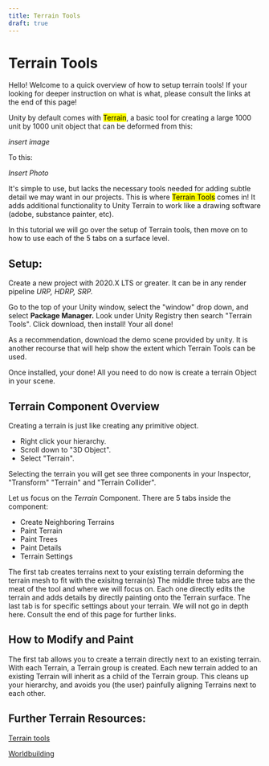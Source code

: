 ```yaml
---
title: Terrain Tools
draft: true
---
```


# Terrain Tools

Hello! Welcome to a quick overview of how to setup terrain tools! If your looking for deeper instruction on what is what, please consult the links at the end of this page!

Unity by default comes with <mark>Terrain</mark>, a basic tool for creating a large 1000 unit by 1000 unit object that can be deformed from this:

*insert image*

To this:

*Insert Photo*

It's simple to use, but lacks the necessary tools needed for adding subtle detail we may want in our projects. This is where <mark>Terrain Tools</mark>  comes in! It adds additional functionality to Unity Terrain to work like a drawing software (adobe, substance painter, etc).

In this tutorial we will go over the setup of Terrain tools, then move on to how to use each of the 5 tabs on a surface level.

## Setup:

Create a new project with 2020.X LTS or greater. It can be in any render pipeline *URP, HDRP, SRP.*

Go to the top of your Unity window, select the "window" drop down, and select **Package Manager.** Look under Unity Registry then search "Terrain Tools". Click download, then install! Your all done!

As a recommendation, download the demo scene provided by unity. It is another recourse that will help show the extent which Terrain Tools can be used.

Once installed, your done! All you need to do now is create a terrain Object in your scene.

## Terrain Component Overview

Creating a terrain is just like creating any primitive object.

- Right click your hierarchy.
- Scroll down to "3D Object".
- Select "Terrain".

Selecting the terrain you will get see three components in your Inspector, "Transform" "Terrain" and "Terrain Collider".

Let us focus on the *Terrain* Component. There are 5 tabs inside the component:

- Create Neighboring Terrains
- Paint Terrain
- Paint Trees
- Paint Details
- Terrain Settings

The first tab creates terrains next to your existing terrain deforming the terrain mesh to fit with the exisitng terrain(s)
The middle three tabs are the meat of the tool and where we will focus on. Each one directly edits the terrain and adds details by directly painting onto the Terrain surface.
The last tab is for specific settings about your terrain. We will not go in depth here. Consult the end of this page for further links.

## How to Modify and Paint





The first tab allows you to create a terrain directly next to an existing terrain. With each Terrain, a Terrain group is created. Each new terrain added to an existing Terrain will inherit as a child of the Terrain group. This cleans up your hierarchy, and avoids you (the user) painfully aligning Terrains next to each other.

## Further Terrain Resources:
[Terrain tools](https://tinyurl.com/TerrainTools)

[Worldbuilding](https://tinyurl.com/TerrainOverview)
